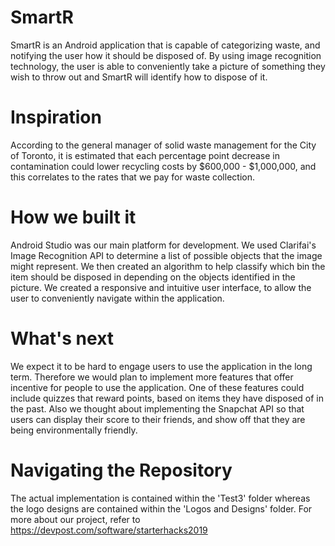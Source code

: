 # SmartR
SmartR is an Android application that is capable of categorizing waste, and notifying the user how it should be disposed of. By using image recognition technology, the user is able to conveniently take a picture of something they wish to throw out and SmartR will identify how to dispose of it.


# Inspiration
According to the general manager of solid waste management for the City of Toronto, it is estimated that each percentage point decrease in contamination could lower recycling costs by $600,000 - $1,000,000, and this correlates to the rates that we pay for waste collection.


# How we built it
Android Studio was our main platform for development. We used Clarifai's Image Recognition API to determine a list of possible objects that the image might represent. We then created an algorithm to help classify which bin the item should be disposed in depending on the objects identified in the picture. We created a responsive and intuitive user interface, to allow the user to conveniently navigate within the application.


# What's next
We expect it to be hard to engage users to use the application in the long term. Therefore we would plan to implement more features that offer incentive for people to use the application. One of these features could include quizzes that reward points, based on items they have disposed of in the past. Also we thought about implementing the Snapchat API so that users can display their score to their friends, and show off that they are being environmentally friendly.


# Navigating the Repository 
The actual implementation is contained within the 'Test3' folder whereas the logo designs are contained within the 'Logos and Designs' folder. For more about our project, refer to https://devpost.com/software/starterhacks2019